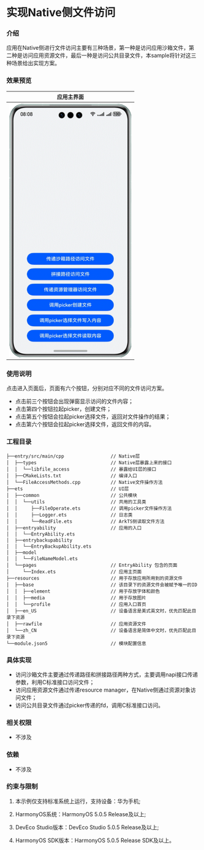 # 实现Native侧文件访问

### 介绍

应用在Native侧进行文件访问主要有三种场景，第一种是访问应用沙箱文件，第二种是访问应用资源文件，最后一种是访问公共目录文件，本sample将针对这三种场景给出实现方案。

### 效果预览

| 应用主界面                                                                      |
|----------------------------------------------------------------------------|
| ![NativeFileAccess_show.png](screenshots/device/NativeFileAccess_show.png) | 

### 使用说明

点击进入页面后，页面有六个按钮，分别对应不同的文件访问方案。
- 点击前三个按钮会出现弹窗显示访问的文件内容；
- 点击第四个按钮拉起picker，创建文件；
- 点击第五个按钮会拉起picker选择文件，返回对文件操作的结果；
- 点击第六个按钮会拉起picker选择文件，返回文件的内容。

### 工程目录

```       
├──entry/src/main/cpp                 // Native层
│  ├──types                           // Native层暴露上来的接口
│  │  └──libfile_access               // 暴露给UI层的接口
│  ├──CMakeLists.txt                  // 编译入口
│  └──FileAccessMethods.cpp           // Native文件操作方法       
├──ets                                // UI层
│  ├──common                          // 公共模块
│  │  └──utils                        // 共用的工具类
│  │     ├──FileOperate.ets           // 调用picker文件操作方法
│  │     ├──Logger.ets                // 日志类
│  │     └──ReadFile.ets              // ArkTS侧读取文件方法
│  ├──entryability                    // 应用的入口
│  │  └──EntryAbility.ets            
│  ├──entrybackupability            
│  │  └──EntryBackupAbility.ets          
│  ├──model            
│  │  └──FileNameModel.ets            
│  └──pages                           // EntryAbility 包含的页面
│     └──Index.ets                    // 应用主页面
├──resources                          // 用于存放应用所用到的资源文件
│  ├──base                            // 该目录下的资源文件会被赋予唯一的ID
│  │  ├──element                      // 用于存放字体和颜色 
│  │  ├──media                        // 用于存放图片
│  │  └──profile                      // 应用入口首页
│  ├──en_US                           // 设备语言是美式英文时，优先匹配此目录下资源
│  ├──rawfile                         // 应用资源文件
│  └──zh_CN                           // 设备语言是简体中文时，优先匹配此目录下资源
└──module.json5                       // 模块配置信息
```

### 具体实现

- 访问沙箱文件主要通过传递路径和拼接路径两种方式，主要调用napi接口传递参数，利用C标准接口访问文件；
- 访问应用资源文件通过传递resource manager，在Native侧通过资源对象访问文件；
- 访问公共目录文件通过picker传递的fd，调用C标准接口访问。

### 相关权限

- 不涉及

### 依赖

- 不涉及

### 约束与限制

1. 本示例仅支持标准系统上运行，支持设备：华为手机;

2. HarmonyOS系统：HarmonyOS 5.0.5 Release及以上;

3. DevEco Studio版本：DevEco Studio 5.0.5 Release及以上;

4. HarmonyOS SDK版本：HarmonyOS 5.0.5 Release SDK及以上。    